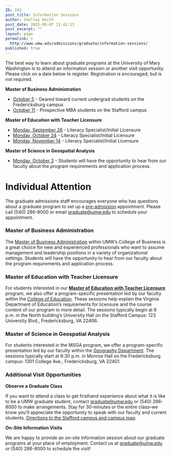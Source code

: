 ```yaml
---
ID: 192
post_title: Information Sessions
author: Shelley Keith
post_date: 2015-08-07 11:42:13
post_excerpt: ""
layout: page
permalink: >
  http://www.umw.edu/admissions/graduate/information-sessions/
published: true
---
```

The best way to learn about graduate programs at the University of Mary Washington is to attend an information session or another visit opportunity. Please click on a date below to register. Registration is encouraged, but is not required.

<strong>Master of Business Administration</strong>
<ul>
 	<li><a href="https://umw.askadmissions.net/Portal/EI/ViewDetails?gid=623577a08a81cf4a354da0abec5449fd56718a">October 5</a> - Geared toward current undergrad students on the Fredericksburg campus</li>
 	<li><a href="https://umw.askadmissions.net/Portal/EI/ViewDetails?gid=62357722f1777b9c6b42258e1b4f3cef5e15c7">October 11</a> - Prospective MBA students on the Stafford campus</li>
</ul>
<strong>Master of Education with Teacher Licensure  </strong>
<ul>
 	<li><a href="https://umw.askadmissions.net/Portal/EI/ViewDetails?gid=623577eb670b5e0fcb4fb799bfed0ec817ce79">Monday, September 26</a> - Literacy Specialist/Initial Licensure</li>
 	<li><a href="https://umw.askadmissions.net/Portal/EI/ViewDetails?gid=6235773178eecac9c9480bba936f91f8178977">Monday, October 24</a> - Literacy Specialist/Initial Licensure</li>
 	<li><a href="https://umw.askadmissions.net/Portal/EI/ViewDetails?gid=623577d4d9389e2b7a4370bf1025332254489e">Monday, November 14</a> - Literacy Specialist/Initial Licensure</li>
</ul>
<strong>Master of Science in Geospatial Analysis </strong>
<ul>
 	<li><a href="https://umw.askadmissions.net/Portal/EI/ViewDetails?gid=6235773d46f99a74a94227b0428f69003217c5">Monday, October 3</a> - Students will have the opportunity to hear from our faculty about the program requirements and application process.</li>
</ul>
<h1>Individual Attention</h1>
The graduate admissions staff encourages everyone who has questions about a graduate program to set up a <a href="http://www.umw.edu/admissions/graduate/advising/">pre-admission</a> appointment. Please call (540) 286-8000 or email <a href="mailto:graduate@umw.edu">graduate@umw.edu</a> to schedule your appointment.
<h3></h3>
<h3>Master of Business Administration</h3>
The <a href="http://www.umw.edu/admissions/graduate/degrees/mba/">Master of Business Administration</a> within UMW’s College of Business is a great choice for new and experienced professionals who want to assume management and leadership positions in a variety of organizational settings. Students will have the opportunity to hear from our faculty about the program requirements and application process.
<h3>Master of Education with Teacher Licensure</h3>
For students interested in our <a href="http://www.umw.edu/admissions/graduate/degrees/med-teacher-licensure/"><strong>Master of Education with Teacher Licensure</strong></a> program, we also offer a program-specific presentation led by our faculty within the <a href="http://education.umw.edu">College of Education</a>. These sessions help explain the Virginia Department of Education’s requirements for licensure and the course content of our program in more detail. The sessions typically begin at 6 p.m. in the North building’s University Hall on the Stafford Campus: 123 University Blvd., Fredericksburg, VA 22406.
<h3>Master of Science in Geospatial Analysis</h3>
For students interested in the MSGA program, we offer a program-specific presentation led by our faculty within the <a href="http://cas.umw.edu/geography/">Geography Department</a>. The sessions typically start at 6:30 p.m. in Monroe Hall on the Fredericksburg campus: 1301 College Ave., Fredericksburg, VA 22401.
<h3>Additional Visit Opportunities</h3>
<strong>Observe a Graduate Class</strong>

If you want to attend a class to get firsthand experience about what it is like to be a UMW graduate student, contact <a href="mailto:graduate@umw.edu">graduate@umw.edu</a> or (540) 286-8000 to make arrangements. Stay for 30-minutes or the entire class–we know you’ll appreciate the opportunity to speak with our faculty and current students. <a href="http://www.umw.edu/visitors/stafford-campus/">Directions to the Stafford campus and campus map</a>.

<strong>On-Site Information Visits</strong>

We are happy to provide an on-site information session about our graduate programs at your place of employment. Contact us at <a href="mailto:graduate@umw.edu">graduate@umw.edu</a> or (540) 286-8000 to schedule the visit!